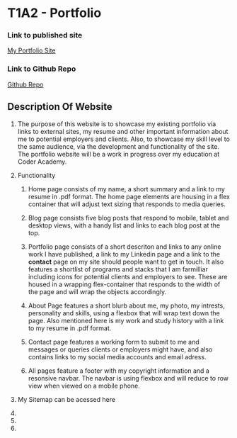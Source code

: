 # **T1A2 - Portfolio**

### Link to published site 
[My Portfolio Site](https://russ13.netlify.app)

### Link to Github Repo
[Github Repo](https://github.com/russ-13/russ-13.github.io)

## Description Of Website

1. The purpose of this website is to showcase my existing portfolio via links to external sites, my resume and other important information about me to potential employers and clients. Also, to showcase my skill level to the same audience, via the development and functionality of the site. The portfolio website will be a work in progress over my education at Coder Academy.  

1. Functionality
    1. Home page consists of my name, a short summary and a link to my resume in .pdf format. The home page elements are housing in a flex container that will adjust text sizing that responds to media queries. 

    2. Blog page consists five blog posts that respond to mobile, tablet and desktop views, with a handy list and links to each blog post at the top.

    3. Portfolio page consists of a short descriton and links to any online work I have published, a link to my Linkedin page and a link to the **contact** page on my site should people want to get in touch. It also features a shortlist of programs and stacks that I am farmilliar including icons for potential clients and employers to see. These are housed in a wrapping flex-container that responds to the width of the page and will wrap the objects accordingly.

    4. About Page features a short blurb about me, my photo, my intrests, personality and skills, using a flexbox that will wrap text down the page. Also mentioned here is my work and study history with a link to my resume in .pdf format.

    5. Contact page features a working form to submit to me and messages or queries clients or employers might have, and also contains links to my social media accounts and email adress.

    6. All pages feature a footer with my copyright information and a resonsive navbar. The navbar is using flexbox and will reduce to row view when viewed on a mobile phone. 

1. My Sitemap can be acessed here  

1.

1.

1.